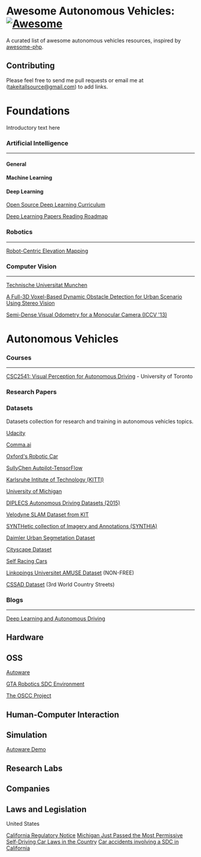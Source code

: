 # Awesome Autonomous Vehicles: [![Awesome](https://cdn.rawgit.com/sindresorhus/awesome/d7305f38d29fed78fa85652e3a63e154dd8e8829/media/badge.svg)](https://github.com/sindresorhus/awesome)
A curated list of awesome autonomous vehicles resources, inspired by [awesome-php](https://github.com/ziadoz/awesome-php).

## Contributing

Please feel free to send me pull requests or email me at (takeitallsource@gmail.com) to add links.

# Foundations
Introductory text here

### Artificial Intelligence
---
#### General

#### Machine Learning
#### Deep Learning
[Open Source Deep Learning Curriculum](http://www.deeplearningweekly.com/pages/open_source_deep_learning_curriculum)

[Deep Learning Papers Reading Roadmap](https://github.com/songrotek/Deep-Learning-Papers-Reading-Roadmap)

### Robotics
---

[Robot-Centric Elevation Mapping](https://github.com/ethz-asl/elevation_mapping)


### Computer Vision
---

[Technische Universitat Munchen](http://vision.in.tum.de/research)

[A Full-3D Voxel-Based Dynamic Obstacle Detection for Urban Scenario Using Stereo Vision](https://www.youtube.com/watch?v=LRCSbO11WMg)

[Semi-Dense Visual Odometry for a Monocular Camera (ICCV '13)](https://www.youtube.com/watch?v=LZChzEcLNzI)

# Autonomous Vehicles


### Courses
---
[CSC2541:
Visual Perception for Autonomous Driving](http://www.cs.toronto.edu/~urtasun/courses/CSC2541/CSC2541_Winter16.html) - University of Toronto

### Research Papers

### Datasets

Datasets collection for research and training in autonomous vehicles topics.


[Udacity](https://github.com/udacity/self-driving-car/tree/master/datasets)

[Comma.ai](https://archive.org/details/comma-dataset)

[Oxford's Robotic Car](http://robotcar-dataset.robots.ox.ac.uk/datasets/)

[SullyChen Autpilot-TensorFlow](https://github.com/SullyChen/Autopilot-TensorFlow)

[Karlsruhe Intitute of Technology (KITTI)](http://www.cvlibs.net/datasets/kitti/raw_data.php)

[University of Michigan](http://robots.engin.umich.edu/SoftwareData/Ford)

[DIPLECS Autonomous Driving Datasets (2015)](http://cvssp.org/data/diplecs/)

[Velodyne SLAM Dataset from KIT](http://www.mrt.kit.edu/z/publ/download/velodyneslam/dataset.html)

[SYNTHetic collection of Imagery and Annotations (SYNTHIA)](http://synthia-dataset.net/)

[Daimler Urban Segmetation Dataset](http://www.6d-vision.com/scene-labeling)

[Cityscape Dataset](https://www.cityscapes-dataset.com/)

[Self Racing Cars](http://data.selfracingcars.com/)

[Linkopings Universitet AMUSE Dataset](http://www.cvl.isy.liu.se/research/datasets/amuse/) (NON-FREE)

[CSSAD Dataset](http://aplicaciones.cimat.mx/Personal/jbhayet/ccsad-dataset) (3rd World Country Streets)

### Blogs
---
[Deep Learning and Autonomous Driving](https://handong1587.github.io/deep_learning/2015/10/09/dl-and-autonomous-driving.html)

## Hardware

## OSS

[Autoware](https://github.com/CPFL/Autoware)

[GTA Robotics SDC Environment](https://github.com/OSSDC/self-driving-car-1)

[The OSCC Project](http://oscc.io/)


## Human-Computer Interaction

## Simulation

[Autoware Demo](https://www.youtube.com/watch?v=7kGYr2ZnpX8&app=desktop)

## Research Labs

## Companies

## Laws and Legislation

United States

[California Regulatory Notice](https://www.dmv.ca.gov/portal/dmv/detail/vr/autonomous/testing)
[Michigan Just Passed the Most Permissive Self-Driving Car Laws in the Country](http://fortune.com/2016/12/09/michigan-self-driving-cars/)
[Car accidents involving a SDC in California](https://www.dmv.ca.gov/portal/dmv/detail/vr/autonomous/autonomousveh_ol316)
